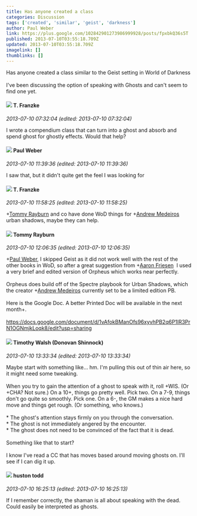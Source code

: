 ```yaml
---
title: Has anyone created a class
categories: Discussion
tags: ['created', 'similar', 'geist', 'darkness']
author: Paul Weber
link: https://plus.google.com/102842901273986999928/posts/fpxbkQ36s5T
published: 2013-07-10T03:55:18.709Z
updated: 2013-07-10T03:55:18.709Z
imagelink: []
thumblinks: []
---
```


Has anyone created a class similar to the Geist setting in World of Darkness<br /><br />I&#39;ve been discussing the option of speaking with Ghosts and can&#39;t seem to find one yet.
<div id='comment z12dcxd40uuwxv4bc04cd3areljqilmp1og0k'>
  <h4><img src='{{site.baseurl}}//images/avatars/110330901807759406775_photo.jpg'> T. Franzke</h4>
      <p><cite>2013-07-10 07:32:04 (edited: 2013-07-10 07:32:04)</cite></p>
        <p>I wrote a compendium class that can turn into a ghost and absorb and spend ghost for ghostly effects. Would that help?</p>
</div>
        

<div id='comment z12dcxd40uuwxv4bc04cd3areljqilmp1og0k'>
  <h4><img src='{{site.baseurl}}//images/avatars/102842901273986999928_photo.jpg'> Paul Weber</h4>
      <p><cite>2013-07-10 11:39:36 (edited: 2013-07-10 11:39:36)</cite></p>
        <p>I saw that, but it didn&#39;t quite get the feel I was looking for</p>
</div>
        

<div id='comment z12dcxd40uuwxv4bc04cd3areljqilmp1og0k'>
  <h4><img src='{{site.baseurl}}//images/avatars/110330901807759406775_photo.jpg'> T. Franzke</h4>
      <p><cite>2013-07-10 11:58:25 (edited: 2013-07-10 11:58:25)</cite></p>
        <p><span class="proflinkWrapper"><span class="proflinkPrefix">+</span><a class="proflink" href="https://plus.google.com/104591880381730141397" oid="104591880381730141397">Tommy Rayburn</a></span> and co have done WoD things for <span class="proflinkWrapper"><span class="proflinkPrefix">+</span><a class="proflink" href="https://plus.google.com/109520895039402955734" oid="109520895039402955734">Andrew Medeiros</a></span> urban shadows, maybe they can help.</p>
</div>
        

<div id='comment z12dcxd40uuwxv4bc04cd3areljqilmp1og0k'>
  <h4><img src='{{site.baseurl}}//images/avatars/104591880381730141397_photo.jpg'> Tommy Rayburn</h4>
      <p><cite>2013-07-10 12:06:35 (edited: 2013-07-10 12:06:35)</cite></p>
        <p><span class="proflinkWrapper"><span class="proflinkPrefix">+</span><a class="proflink" href="https://plus.google.com/102842901273986999928" oid="102842901273986999928">Paul Weber</a></span>, I skipped Geist as it did not work well with the rest of the other books in WoD, so after a great suggestion from <span class="proflinkWrapper"><span class="proflinkPrefix">+</span><a class="proflink" href="https://plus.google.com/116014356362508115157" oid="116014356362508115157">Aaron Friesen</a></span>  I used a very brief and edited version of Orpheus which works near perfectly.<br /><br />Orpheus does build off of the Spectre playbook for Urban Shadows, which the creator <span class="proflinkWrapper"><span class="proflinkPrefix">+</span><a class="proflink" href="https://plus.google.com/109520895039402955734" oid="109520895039402955734">Andrew Medeiros</a></span> currently set to be a limited edition PB. <br /><br />Here is the Google Doc. A better Printed Doc will be available in the next month+.<br /><br /><a href="https://docs.google.com/document/d/1vAfokBManOfs96xyvhPB2q6P1lR3PrN1OGNmjkLoqk8/edit?usp=sharing" class="ot-anchor">https://docs.google.com/document/d/1vAfokBManOfs96xyvhPB2q6P1lR3PrN1OGNmjkLoqk8/edit?usp=sharing</a></p>
</div>
        

<div id='comment z12dcxd40uuwxv4bc04cd3areljqilmp1og0k'>
  <h4><img src='{{site.baseurl}}//images/avatars/115406093886601460184_photo.jpg'> Timothy Walsh (Donovan Shinnock)</h4>
      <p><cite>2013-07-10 13:33:34 (edited: 2013-07-10 13:33:34)</cite></p>
        <p>Maybe start with something like... hm. I&#39;m pulling this out of thin air here, so it might need some tweaking.<br /><br />When you try to gain the attention of a ghost to speak with it, roll +WIS. (Or +CHA? Not sure.) On a 10+, things go pretty well. Pick two. On a 7-9, things don&#39;t go quite so smoothly. Pick one. On a 6-, the GM makes a nice hard move and things get rough. (Or something, who knows.)<br /><br />* The ghost&#39;s attention stays firmly on you through the conversation.<br />* The ghost is not immediately angered by the encounter.<br />* The ghost does not need to be convinced of the fact that it is dead.<br /><br />Something like that to start?<br /><br />I know I&#39;ve read a CC that has moves based around moving ghosts on. I&#39;ll see if I can dig it up.</p>
</div>
        

<div id='comment z12dcxd40uuwxv4bc04cd3areljqilmp1og0k'>
  <h4><img src='{{site.baseurl}}//images/avatars/111818162316796884356_photo.jpg'> huston todd</h4>
      <p><cite>2013-07-10 16:25:13 (edited: 2013-07-10 16:25:13)</cite></p>
        <p>If I remember correctly, the shaman is all about speaking with the dead. Could easily be interpreted as ghosts.</p>
</div>
        